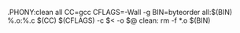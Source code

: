 .PHONY:clean all
CC=gcc
CFLAGS=-Wall -g
BIN=byteorder
all:$(BIN)
%.o:%.c
	$(CC) $(CFLAGS) -c $< -o $@
clean:
	rm -f *.o $(BIN)

